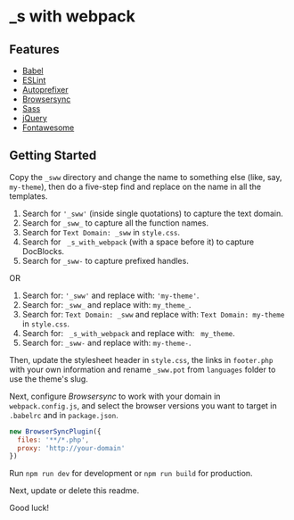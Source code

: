 _s with webpack
===

Features
--------

- [Babel](https://babeljs.io/)
- [ESLint](https://eslint.org/)
- [Autoprefixer](https://www.npmjs.com/package/autoprefixer)
- [Browsersync](https://www.npmjs.com/package/browser-sync)
- [Sass](https://sass-lang.com/)
- [jQuery](https://jquery.com/)
- [Fontawesome](https://fontawesome.com/)

Getting Started
---------------

Copy the `_sww` directory and change the name to something else (like, say, `my-theme`), then do a five-step find and replace on the name in all the templates.

1. Search for `'_sww'` (inside single quotations) to capture the text domain.
2. Search for `_sww_` to capture all the function names.
3. Search for `Text Domain: _sww` in `style.css`.
4. Search for <code>&nbsp;_s_with_webpack</code> (with a space before it) to capture DocBlocks.
5. Search for `_sww-` to capture prefixed handles.

OR

1. Search for: `'_sww'` and replace with: `'my-theme'`.
2. Search for: `_sww_` and replace with: `my_theme_`.
3. Search for: `Text Domain: _sww` and replace with: `Text Domain: my-theme` in `style.css`.
4. Search for: <code>&nbsp;_s_with_webpack</code> and replace with: <code>&nbsp;my_theme</code>.
5. Search for: `_sww-` and replace with: `my-theme-`.

Then, update the stylesheet header in `style.css`, the links in `footer.php` with your own information and rename `_sww.pot` from `languages` folder to use the theme's slug.

Next, configure _Browsersync_ to work with your domain in `webpack.config.js`, and select the browser versions you want to target in `.babelrc` and in `package.json`.

```js
new BrowserSyncPlugin({
  files: '**/*.php',
  proxy: 'http://your-domain'
})
```

Run `npm run dev` for development or `npm run build` for production.

Next, update or delete this readme.

Good luck!
